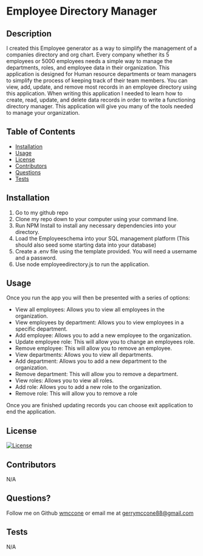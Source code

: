 # Employee Directory Manager

  ## Description

  I created this Employee generator as a way to simplify the management of a companies directory and org chart. Every company whether its 5 employees or 5000 employees needs a simple way to manage the departments, roles, and employee data in their organization. This application is designed for Human resource departments or team managers to simplify the process of keeping track of their team members. You can view, add, update, and remove most records in an employee directory using this application. When writing this application I needed to learn how to create, read, update, and delete data records in order to write a functioning directory manager. This application will give you many of the tools needed to manage your organization.

  ## Table of Contents

  * [Installation](#installation)
  * [Usage](#usage)
  * [License](#license)
  * [Contributors](#contributors)
  * [Questions](#questions?)
  * [Tests](#tests)

  ## Installation

  1) Go to my github repo 
  2) Clone my repo down to your computer using your command line. 
  3) Run NPM Install to install any necessary dependencies into your directory. 
  4) Load the Employeeschema into your SQL management platform (This should also seed some starting data into your database) 
  5) Create a .env file using the template provided. You will need a username and a password. 
  6) Use node employeedirectory.js to run the application.

  ## Usage

  Once you run the app you will then be presented with a series of options:

  * View all employees: Allows you to view all employees in the organization.
  * View employees by department: Allows you to view employees in a specific department.
  * Add employee: Allows you to add a new employee to the organization.
  * Update employee role: This will allow you to change an employees role.
  * Remove employee: This will allow you to remove an employee.
  * View departments: Allows you to view all departments.
  * Add department: Allows you to add a new department to the organization.
  * Remove department: This will allow you to remove a department.
  * View roles: Allows you to view all roles.
  * Add role: Allows you to add a new role to the organization.
  * Remove role: This will allow you to remove a role

  Once you are finished updating records you can choose exit application to end the application.

  ## License

  [![License](https://img.shields.io/badge/License-MIT-yellow.svg)](https://opensource.org/licenses/MIT)

  ## Contributors

  N/A

  ## Questions?
  Follow me on Github
  [wmccone](https://github.com/wmccone) 
  or 
  email me at gerrymccone88@gmail.com

  ## Tests

  N/A

